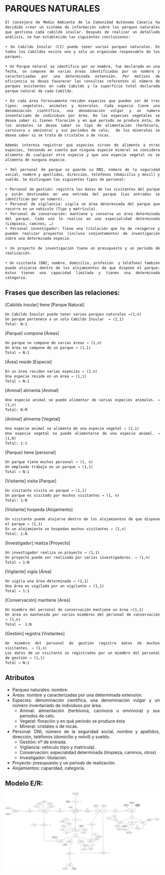 <div align="justify">

# PARQUES NATURALES
    El Consejero de Medio Ambiente de la Comunidad Autónoma Canaria ha decidido crear un sistema de información sobre los parques naturales que gestiona cada cabildo insular. Después de realizar un detallado análisis, se han establecido las siguientes conclusiones:

	• Un Cabildo Insular (CI) puede tener varios parques naturales. En todos los Cabildos existe uno y sólo un organismo responsable de los parques.

	• Un Parque natural se identifica por un nombre, fue declarado en una fecha, se compone de varias áreas identificadas por un nombre y caracterizadas por una determinada extensión. Por motivos de eficiencia se desea favorecer las consultas referentes al número de parques existentes en cada Cabildo y la superficie total declarada parque natural de cada Cabildo.

	• En cada área forzosamente residen especies que pueden ser de tres tipos: vegetales, animales y minerales. Cada especie tiene una denominación científica, una denominación vulgar y un número inventariado de individuos por área. De las especies vegetales se desea saber si tienen floración y en qué periodo se produce ésta; de los animales se desea saber su tipo de alimentación (herbívora, carnívora u omnívora) y sus periodos de celo;  de los minerales se desea saber si se trata de cristales o de rocas. 

    Además interesa registrar qué especies sirven de alimento a otras especies, teniendo en cuenta que ninguna especie mineral se considera alimento de cualquier otra especie y que una especie vegetal no se alimenta de ninguna especie.

	• Del personal de parque se guarda su DNI, número de la seguridad social, nombre y apellidos, dirección, teléfonos (domicilio y móvil) y sueldo. Se distinguen los siguientes tipos de personal:

	• Personal de gestión: registra los datos de los visitantes del parque y están destinados en una entrada del parque (Las entradas se identifican por un número).
	• Personal de vigilancia: vigila un área determinada del parque que recorre en un vehículo (Tipo y matrícula).
	• Personal de conservación: mantiene y conserva un área determinada del parque. Cada uno lo realiza en una especialidad determinada (Limpieza, caminos, …)
	• Personal investigador: Tiene una titulación que ha de recogerse y pueden realizar proyectos (incluso conjuntamente) de investigación sobre una determinada especie.

	• Un proyecto de investigación tiene un presupuesto y un periodo de realización.

	• Un visitante (DNI, nombre, domicilio, profesión  y teléfono) también puede alojarse dentro de los alojamientos de que dispone el parque; éstos tienen una capacidad limitada y tienen una determinada categoría.

## **Frases que describen las relaciones:**

[Cabildo Insular] tiene [Parque Natural]
```
Un Cabildo Insular puede tener varios parques naturales →(1,n) 
Un parque pertenece a un solo Cabildo Insular  → (1,1)
Total: N:1
```
[Parque] compone [Áreas]
```
Un parque se compone de varias áreas → (1,n)
Un área se compone de un parque → (1,1)
Total → N:1
```

[Área] reside [Especie]
```
En un área residen varias especies → (1.n)
Una especie reside en un área → (1,1)
Total → N:1
```

[Animal] alimenta [Animal]
```
Una especie animal se puede alimentar de varias especies animales. → (1,n)
Total: N:M
```
[Animal] alimenta [Vegetal]
```
Una especie animal se alimenta de una especie vegetal → (1,1)
Una especie vegetal no puede alimentarse de una especie animal. → (1,0)
Total: 1:1
```
[Parque] tiene [personal]
```
Un parque tiene muchos personal → (1, n)
Un empleado trabaja en un parque → (1,1)
Total → N:1
```

[Visitante] visita [Parque]
```
Un visitante visita un parque → (1,1)
Un parque es visitado por muchos visitantes → (1, n)
Total: 1:N
```

[Visitante] hospeda [Alojamiento]
```
Un visitante puede alojarse dentro de los alojamientos de que dispone el parque → (1,1)
En un alojamiento se hospedan muchos visitantes → (1,n)
Total: 1:N
```

[Investigador] realiza [Proyecto]
```
Un investigador realiza un proyecto → (1,1)
Un proyecto puede ser realizado por varios investigadores. → (1,n)
Total → 1:N
```

[Vigilante] vigila [Área]
```
Un vigila una área determinada → (1,1)
Una área es vigilada por un vigilante → (1,1)
Total → 1:1
```

[Conservación] mantiene [Area]
```
Un miembro del personal de conservación mantiene un área →(1,1) 
Un área es mantenida por varios miembros del personal de conservación → (1,n)
Total →  1:N
```
[Gestión] registra [Visitantes]
```
Un miembro del personal de gestión registra datos de muchos visitantes. → (1,n)
Los datos de un visitante so registrados por un miembro del personal de gestión → (1,1)
Total → N:1
```

## Atributos

- Parques naturales: nombre.
- Áreas: nombre y caracterizadas por una determinada extensión.
- Especies: denominación científica, una denominación vulgar y un número inventariado de individuos por área.
   - Animal: alimentación (herbívora, carnívora u omnívora) y sus periodos de celo.
   - Vegetal:  floración y en qué periodo se produce ésta
   - Mineral: cristales o de rocas.
- Personal: DNI, número de la seguridad social, nombre y apellidos, dirección, teléfonos (domicilio y móvil) y sueldo.
   - Gestión: nº de entrada.
   - Vigilancia: vehículo (tipo y matrícula).
   - Conservación:  especialidad determinada (limpieza, caminos, otros)
   - Investigador: titulación.
- Proyecto:  presupuesto y un periodo de realización.
- Alojamientos: capacidad, categoría.


## Modelo E/R:
<img src=images/BAE4definitivo.drawio.png>

